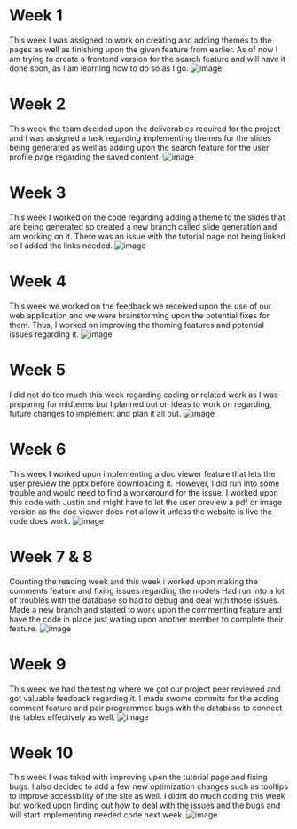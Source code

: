# Week 1
This week I was assigned to work on creating and adding themes to the pages as well as finishing upon the given feature from earlier. As of now I am trying to create a frontend version for the search feature and will have it done soon, as I am learning how to do so as I go.
![image](https://github.com/COSC-499-W2023/year-long-project-team-11/assets/95616247/7665018c-4063-47b5-9e8f-4f82af1e84a6)


# Week 2
This week the team decided upon the deliverables required for the project and I was assigned a task regarding implementing themes for the slides being generated as well as adding upon the search feature for the user profile page regarding the saved content.
![image](https://github.com/COSC-499-W2023/year-long-project-team-11/assets/95616247/13c37cc6-f4d6-46c0-a86d-090c7ab986cc)


# Week 3
This week I worked on the code regarding adding a theme to the slides that are being generated so created a new branch called slide generation and am working on it.
There was an issue with the tutorial page not being linked so I added the links needed.
![image](https://github.com/COSC-499-W2023/year-long-project-team-11/assets/95616247/caec6ad3-775a-4a25-ae81-d045fa3a691c)

# Week 4
This week we worked on the feedback we received upon the use of our web application and we were brainstorming upon the potential fixes for them.
Thus, I worked on improving the theming features and potential issues regarding it.
![image](https://github.com/COSC-499-W2023/year-long-project-team-11/assets/95616247/c4732616-d0b2-4ea0-b309-99f457ffd0ac)

# Week 5
I did not do too much this week regarding coding or related work as I was preparing for midterms but I planned out on ideas to work on regarding,
future changes to implement and plan it all out.
![image](https://github.com/COSC-499-W2023/year-long-project-team-11/assets/95616247/790dfd0a-f9b5-4acb-99bf-6accefa33a86)

# Week 6 
This week I worked upon implementing a doc viewer feature that lets the user preview the pptx before downloading it.
However, I did run into some trouble and would need to find a workaround for the issue.
I worked upon this code with Justin and might have to let the user preview a pdf or image version as the doc viewer does not allow it unless the website is live the code does work.
![image](https://github.com/COSC-499-W2023/year-long-project-team-11/assets/95616247/347eea94-6f98-461b-9b28-8ae90875fff9)

# Week 7 & 8
Counting the reading week and this week i worked upon making the comments feature and fixing issues regarding the models
Had run into a lot of troubles with the database so had to debug and deal with those issues. 
Made a new branch and started to work upon the commenting feature and have the code in place just waiting upon another member to complete their feature.
![image](https://github.com/COSC-499-W2023/year-long-project-team-11/assets/95616247/436492d1-cae0-41c2-88bd-bae286ef7ccf)

# Week 9
This week we had the testing where we got our project peer reviewed and got valuable feedback regarding it.
I made swome commits for the adding comment feature and pair programmed bugs with the database to connect the tables effectively as well.
![image](https://github.com/COSC-499-W2023/year-long-project-team-11/assets/95616247/5faa3b18-9d0e-49b9-80ac-75cdacddd2e6)

# Week 10 
This week I was taked with improving upon the tutorial page and fixing bugs.
I also decided to add a few new optimization changes such as tooltips to improve accessbility of the site as well.
I didnt do much coding this week but worked upon finding out how to deal with the issues and the bugs and will start implementing needed code next week.
![image](https://github.com/COSC-499-W2023/year-long-project-team-11/assets/95616247/da009ab1-4276-4e01-92ce-fdc9e2e5b052)
